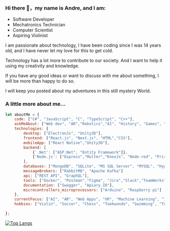 ### Hi there 👋，my name is Andre, and I am:

- Software Developer
- Mechatronics Technician
- Computer Scientist
- Aspiring Violinist

I am passionate about technology, I have been coding since I was 14 years old, and I have never let my love for this to get cold.

Technology has a lot more to contribute to our society. And I want to help it using my creativity and knowledge. 

If you have any good ideas or want to discuss with me about something, I will be more than happy to do so.

I will keep you posted about my adventures in this still mystery World. 

###  A little more about me...  

```javascript
let aboutMe = {
    code: ["C#", "JavaScript", "C", "TypeScript", "C++"],
    askMeAbout: ["Web dev", "AR","Robotics","AI", "History", "Games", "Arts"],
    technologies: {
        desktop: ["ElectronJs", "Unity3D"],
        frontend: ["React.js", "Next.js", "HTML","CSS"],
        mobileApp: ["React Native","Unity3D"],
        backend: [
            {'.Net': ["ASP.Net", "Entity Framework"]},
            {'Node.js': ["Express","Multer","KnexJs", "Node-red", "Prisma IO", "Typeorm", "NestJs"]}
        ],
        databases: ["MongoDB", "SQLite", "MS SQL Server", "MYSQL", "Hygraph", "Postgresql"],
        messageBrokers: ["RabbitMQ", "Apache Kafka"]
        api: ["REST API", "GraphQL"],
        tools: ["Docker", "Postman","Figma", "Jira","Slack","TeamWorks", "VsCode", "Photoshop", "CoreDraw"],
        documentation: ["Swagger", "Apiary.IO"],
        microcontrollers_microprocessors: ["Arduino", "Raspberry pi"]
    },
    currentFocus: ["AI", "AR", "Web Apps", "VR", "Machine Learning", "IoT", "Robots"],
    hobbies: ["Violin", "Soccer", "Chess", "Taekwondo", "Swimming", "Tutoring"]
    
};
```
[![Top Langs](https://github-readme-stats.vercel.app/api/top-langs/?username=Andre2553&layout=compact&theme=merko)](https://github.com/anuraghazra/github-readme-stats)


